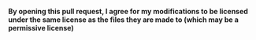 __By opening this pull request, I agree for my modifications to be licensed under the same license as the files they are made to (which may be a permissive license)__
